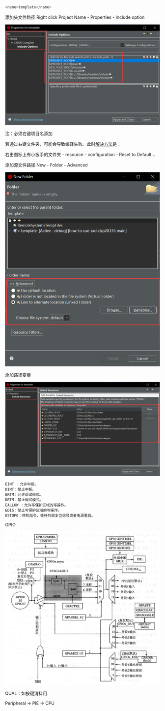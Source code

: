 ```c
<name>template</name>
```


添加头文件路径 Right click Project Name - Properties - Include option

![image-20230722131320714](.assest/README/image-20230722131320714.png)

注：必须右键项目名添加

若通过右键文件夹，可能会导致编译失败。此时[解决方法]( https://blog.csdn.net/qq_34621711/article/details/108517857)是：

右击图标上有小扳手的文件夹 - resource - configuration - Reset to Default...





添加源文件路径 New - Folder - Advanced

![image-20230722131414110](.assest/README/image-20230722131414110.png)

添加路径变量

![image-20230722131534038](.assest/README/image-20230722131534038.png)






```
EINT ：允许中断。
DINT：禁止中断。
ERTM：允许调试模式。
DRTM：禁止调试模式。
EALLOW ：允许写保护区域的写操作。
EDIS：禁止写保护区域的写操作。
ESTOP0：停机指令，等待外部复位信号或者电源重启。
```







GPIO



![image-20230721000946338](.assest/README/image-20230721000946338.png)

QUAL：如按键消抖用





Peripheral -> PIE -> CPU